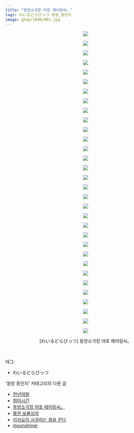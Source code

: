 ```yaml
---
title: "동방소극장 야호 메이링씨。"
tags: わいるどらびっつ 동방_동인지
image: ghap/1898/001.jpg
---
```

<div class="article">
<p style="text-align: center; clear: none; float: none;"><img src="{{ site.nasurl }}/ghap/1898/001.jpg"/></p>
<p style="text-align: center; clear: none; float: none;"><img src="{{ site.nasurl }}/ghap/1898/002.jpg"/></p>
<p style="text-align: center; clear: none; float: none;"><img src="{{ site.nasurl }}/ghap/1898/003.jpg"/></p>
<p style="text-align: center; clear: none; float: none;"><img src="{{ site.nasurl }}/ghap/1898/004.jpg"/></p>
<p style="text-align: center; clear: none; float: none;"><img src="{{ site.nasurl }}/ghap/1898/005.jpg"/></p>
<p style="text-align: center; clear: none; float: none;"><img src="{{ site.nasurl }}/ghap/1898/006.jpg"/></p>
<p style="text-align: center; clear: none; float: none;"><img src="{{ site.nasurl }}/ghap/1898/007.jpg"/></p>
<p style="text-align: center; clear: none; float: none;"><img src="{{ site.nasurl }}/ghap/1898/008.jpg"/></p>
<p style="text-align: center; clear: none; float: none;"><img src="{{ site.nasurl }}/ghap/1898/009.jpg"/></p>
<p style="text-align: center; clear: none; float: none;"><img src="{{ site.nasurl }}/ghap/1898/010.jpg"/></p>
<p style="text-align: center; clear: none; float: none;"><img src="{{ site.nasurl }}/ghap/1898/011.jpg"/></p>
<p style="text-align: center; clear: none; float: none;"><img src="{{ site.nasurl }}/ghap/1898/012.jpg"/></p>
<p style="text-align: center; clear: none; float: none;"><img src="{{ site.nasurl }}/ghap/1898/013.jpg"/></p>
<p style="text-align: center; clear: none; float: none;"><img src="{{ site.nasurl }}/ghap/1898/014.jpg"/></p>
<p style="text-align: center; clear: none; float: none;"><img src="{{ site.nasurl }}/ghap/1898/015.jpg"/></p>
<p style="text-align: center; clear: none; float: none;"><img src="{{ site.nasurl }}/ghap/1898/016.jpg"/></p>
<p style="text-align: center; clear: none; float: none;"><img src="{{ site.nasurl }}/ghap/1898/017.jpg"/></p>
<p style="text-align: center; clear: none; float: none;"><img src="{{ site.nasurl }}/ghap/1898/018.jpg"/></p>
<p style="text-align: center; clear: none; float: none;"><img src="{{ site.nasurl }}/ghap/1898/019.jpg"/></p>
<p style="text-align: center; clear: none; float: none;"><img src="{{ site.nasurl }}/ghap/1898/020.jpg"/></p>
<p style="text-align: center; clear: none; float: none;"><img src="{{ site.nasurl }}/ghap/1898/021.jpg"/></p>
<p style="text-align: center; clear: none; float: none;"><img src="{{ site.nasurl }}/ghap/1898/022.jpg"/></p>
<p style="text-align: center; clear: none; float: none;"><img src="{{ site.nasurl }}/ghap/1898/023.jpg"/></p>
<p style="text-align: center; clear: none; float: none;"><img src="{{ site.nasurl }}/ghap/1898/024.jpg"/></p>
<p style="text-align: center; clear: none; float: none;"><img src="{{ site.nasurl }}/ghap/1898/025.jpg"/></p>
<p style="text-align: center; clear: none; float: none;"><img src="{{ site.nasurl }}/ghap/1898/026.jpg"/></p>
<p style="text-align: center; clear: none; float: none;"><img src="{{ site.nasurl }}/ghap/1898/027.jpg"/></p>
<p style="text-align: center; clear: none; float: none;"><img src="{{ site.nasurl }}/ghap/1898/028.jpg"/></p>
<p style="text-align: center; clear: none; float: none;"><img src="{{ site.nasurl }}/ghap/1898/029.jpg"/></p>
<p style="text-align: center; clear: none; float: none;"><img src="{{ site.nasurl }}/ghap/1898/030.jpg"/></p>
<p style="text-align: center; clear: none; float: none;"><img src="{{ site.nasurl }}/ghap/1898/031.jpg"/></p>
<p style="text-align: center; clear: none; float: none;"><img src="{{ site.nasurl }}/ghap/1898/032.jpg"/></p>
<p style="text-align: center; clear: none; float: none;">[わいるどらびっつ] 동방소극장 야호 메이링씨。</p>
<p><br/></p>
</div><div class="tagTrail">
<p>태그: </p>
<ul>
<li>わいるどらびっつ</li>
</ul>
</div><div class="another">
<p>'동방 동인지' 카테고리의 다른 글</p>
<ul>
<li><a href="/2016-08-29-ghap_1900">천년여왕</a></li>
<li><a href="/2016-08-29-ghap_1899">취미시간</a></li>
<li><a href="/2016-08-29-ghap_1898">동방소극장 야호 메이링씨。</a></li>
<li><a href="/2016-08-29-ghap_1897">묭한 보물상자</a></li>
<li><a href="/2016-08-28-ghap_1895">이자요이 사쿠야는 꿈을 꾼다</a></li>
<li><a href="/2016-08-28-ghap_1894">moonshiner</a></li>
</ul>
</div><div class="cb_module cb_fluid">
<div class="cb_wrt cb_profile">
</div><!-- commentList close -->
</div>
<br/>
<p id="refer"></p>
<br/>
